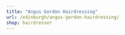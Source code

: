 ```yaml
---
title: "Angus Gordon Hairdressing"
url: /edinburgh/angus-gordon-hairdressing/
shop: hairdresser
---
```

